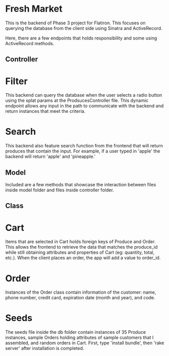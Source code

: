 # Fresh Market

This is the backend of Phase 3 project for Flatiron.  This focuses on querying the database from the client side using Sinatra and ActiveRecord.

Here, there are a few endpoints that holds responsibility and some using ActiveRecord methods.

## Controller

# Filter

This backend can query the database when the user selects a radio button using the splat params at the ProdsucesController file.  This dynamic endpoint allows any input in the path to communicate with the backend and return instances that meet the criteria.

# Search

This backend also feature search function from the frontend that will return produces that contain the input.  For example, if a user typed in 'apple' the backend will return 'apple' and 'pineapple.'

## Model

Included are a few methods that showcase the interaction between files inside model folder and files inside controller folder.

## Class

# Cart

Items that are selected in Cart holds foreign keys of Produce and Order.  This allows the frontend to retrieve the data that matches the produce_id while still obtaining attributes and properties of Cart (eg: quantity, total, etc.).  When the client places an order, the app will add a value to order_id.

# Order

Instances of the Order class contain information of the customer: name, phone number, credit card, expiration date (month and year), and code.

# Seeds

The seeds file inside the db folder contain instances of 35 Produce instances, sample Orders holding attributes of sample customers that I assembled, and random orders in Cart.  First, type 'install bundle', then 'rake server' after installation is completed.